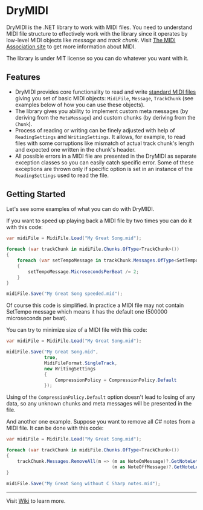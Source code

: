 # DryMIDI

DryMIDI is the .NET library to work with MIDI files. You need to understand MIDI file structure to effectively work with the library since it operates by low-level MIDI objects like *message* and *track chunk*. Visit [The MIDI Association site](https://www.midi.org) to get more information about MIDI.

The library is under MIT license so you can do whatever you want with it.

## Features

* DryMIDI provides core functionality to read and write [standard MIDI files](https://www.midi.org/specifications/category/smf-specifications) giving you set of basic MIDI objects: ```MidiFile```, ```Message```, ```TrackChunk``` (see examples below of how you can use these objects).
* The library gives you ability to implement custom meta messages (by deriving from the ```MetaMessage```) and custom chunks (by deriving from the ```Chunk```).
* Process of reading or writing can be finely adjusted with help of ```ReadingSettings``` and ```WritingSettings```. It allows, for example, to read files with some corruptions like mismatch of actual track chunk's length and expected one written in the chunk's header.
* All possible errors in a MIDI file are presented in the DryMIDI as separate exception classes so you can easily catch specific error. Some of these exceptions are thrown only if specific option is set in an instance of the ```ReadingSettings``` used to read the file.

## Getting Started

Let's see some examples of what you can do with DryMIDI.

If you want to speed up playing back a MIDI file by two times you can do it with this code:

```csharp
var midiFile = MidiFile.Load("My Great Song.mid");
                             
foreach (var trackChunk in midiFile.Chunks.OfType<TrackChunk>())
{
    foreach (var setTempoMessage in trackChunk.Messages.OfType<SetTempoMessage>())
    {
        setTempoMessage.MicrosecondsPerBeat /= 2;
    }
}

midiFile.Save("My Great Song speeded.mid");
```

Of course this code is simplified. In practice a MIDI file may not contain SetTempo message which means it has the default one (500000 microseconds per beat).

You can try to minimize size of a MIDI file with this code:

```csharp
var midiFile = MidiFile.Load("My Great Song.mid");

midiFile.Save("My Great Song.mid",
              true,
              MidiFileFormat.SingleTrack,
              new WritingSettings
              {
                  CompressionPolicy = CompressionPolicy.Default
              });
```

Using of the `CompressionPolicy.Default` option doesn't lead to losing of any data, so any unknown chunks and meta messages will be presented in the file.

And another one example. Suppose you want to remove all *C#* notes from a MIDI file. It can be done with this code:

```csharp
var midiFile = MidiFile.Load("My Great Song.mid");

foreach (var trackChunk in midiFile.Chunks.OfType<TrackChunk>())
{
    trackChunk.Messages.RemoveAll(m => (m as NoteOnMessage)?.GetNoteLetter() == NoteLetter.CSharp ||
                                       (m as NoteOffMessage)?.GetNoteLetter() == NoteLetter.CSharp);
}
            
midiFile.Save("My Great Song without C Sharp notes.mid");
```
------------------
Visit [Wiki](https://github.com/melanchall/drymidi/wiki) to learn more.

